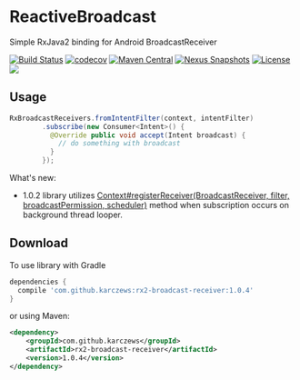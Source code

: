 # ReactiveBroadcast
Simple RxJava2 binding for Android BroadcastReceiver

[![Build Status](https://travis-ci.org/karczews/RxBroadcastReceiver.svg?branch=master)](https://travis-ci.org/karczews/RxBroadcastReceiver)
[![codecov](https://codecov.io/gh/karczews/RxBroadcastReceiver/branch/master/graph/badge.svg)](https://codecov.io/gh/karczews/RxBroadcastReceiver)
[![Maven Central](https://img.shields.io/maven-central/v/com.github.karczews/rx2-broadcast-receiver.svg?style=flat)](https://repo.maven.apache.org/maven2/com/github/karczews/rx2-broadcast-receiver/) 
[![Nexus Snapshots](https://img.shields.io/nexus/s/https/oss.sonatype.org/com.github.karczews/rx2-broadcast-receiver.svg)](https://oss.sonatype.org/content/repositories/snapshots/com/github/karczews/rx2-broadcast-receiver/)
[![License](https://img.shields.io/badge/license-Apache%202.0-blue.svg)](https://github.com/karczews/RxBroadcastReceiver/blob/master/LICENSE) <a href="http://www.methodscount.com/?lib=com.github.karczews%3Arx2-broadcast-receiver%3A1.0.3"><img src="https://img.shields.io/badge/Methods and size-core: 30 | deps: 9458 | 6 KB-e91e63.svg"/></a></a>


Usage
--------
```java
RxBroadcastReceivers.fromIntentFilter(context, intentFilter)
        .subscribe(new Consumer<Intent>() {
          @Override public void accept(Intent broadcast) {
            // do something with broadcast
          }
        });
```


What's new:
- 1.0.2 library utilizes [Context#registerReceiver(BroadcastReceiver, filter, broadcastPermission, scheduler)](https://goo.gl/ytDVGb) method when subscription occurs on background thread looper.

Download
--------

To use library with Gradle

```groovy
dependencies {
  compile 'com.github.karczews:rx2-broadcast-receiver:1.0.4'
}
```

or using Maven:

```xml
<dependency>
    <groupId>com.github.karczews</groupId>
    <artifactId>rx2-broadcast-receiver</artifactId>
    <version>1.0.4</version>
</dependency>
```
